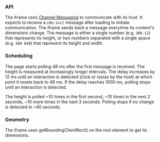 ### API

The iframe uses [Channel Messaging](https://developer.mozilla.org/en-US/docs/Web/API/Channel_Messaging_API) to communicate with its host. It expects to receive a `s9e:init` message after loading to initiate communication. The iframe sends back a message everytime its content's dimensions change. The message is either a single number (e.g. `300.12`) that represents its height, or two numbers separated with a single space (e.g. `360 640`) that represent its height and width.


### Scheduling

The page starts polling 48 ms after the first message is received. The height is measured at increasingly longer intervals. The delay increases by 12 ms until an interaction is detected (click or resize by the host) at which point it resets back to 48 ms. If the delay reaches 1000 ms, polling stops until an interaction is detected.

The height is polled ~10 times in the first second, ~10 times in the next 2 seconds, ~10 more times in the next 3 seconds. Polling stops if no change is detected in ~40 seconds.


### Geometry

The iframe uses getBoundingClientRect() on the root element to get its dimensions.
